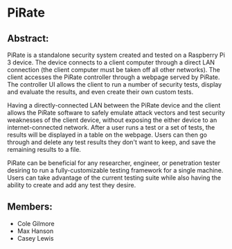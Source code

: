 # PiRate

## Abstract:
PiRate is a standalone security system created and tested on a Raspberry Pi 3 device. The device connects to a client computer through a direct LAN connection (the client computer must be taken off all other networks). The client accesses the PiRate controller through a webpage served by PiRate. The controller UI allows the client to run a number of security tests, display and evaluate the results, and even create their own custom tests.

Having a directly-connected LAN between the PiRate device and the client allows the PiRate software to safely emulate attack vectors and test security weaknesses of the client device, without exposing the either device to an internet-connected network. After a user runs a test or a set of tests, the results will be displayed in a table on the webpage. Users can then go through and delete any test results they don't want to keep, and save the remaining results to a file. 

PiRate can be beneficial for any researcher, engineer, or penetration tester desiring to run a fully-customizable testing framework for a single machine. Users can take advantage of the current testing suite while also having the ability to create and add any test they desire.

## Members:
 - Cole Gilmore
 - Max Hanson
 - Casey Lewis

